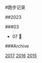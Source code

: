 #跑步记录

##2023



###03

* 07 💪

 

###Archive

[2017](/archive/2017.md)
[2016](/archive/2016.md)
[2015](/archive/2015.md)

